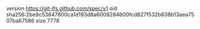 version https://git-lfs.github.com/spec/v1
oid sha256:2be9c53847800ca1d193d8a6009284600fcd827f532b638b13aea7507ba67586
size 7778
